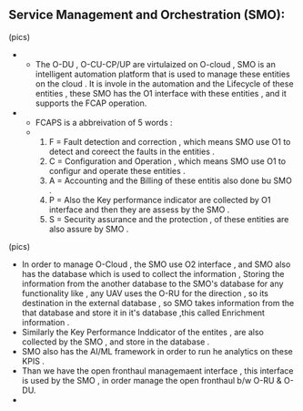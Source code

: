 ## Service Management and Orchestration (SMO):
(pics)
* * The O-DU , O-CU-CP/UP are virtulaized on O-cloud , SMO is an intelligent automation platform that is used to manage these entities on the cloud . It is invole in the automation and the Lifecycle of these entities , these SMO has the O1 interface with these entities , and it supports the FCAP operation.
* * FCAPS is a abbreivation of 5 words :
  * 1. F = Fault detection and correction , which means SMO use O1 to detect and coreect the faults in the entities .
    2. C = Configuration and Operation , which means SMO use O1 to configur and operate these entities .
    3. A = Accounting and the Billing of these entitis also done bu SMO .
    4. P = Also the Key performance indicator are collected by O1 interface and then they are assess by the SMO .
    5. S = Security assurance and the protection , of these entities are also assure by SMO .
   
(pics)
  * In order to manage O-Cloud , the SMO use O2 interface , and SMO also has the database which is used to collect the information , Storing the information from the another database to the SMO's database for any functionality like , any UAV uses the O-RU for the direction , so its destination in the external database , so SMO takes information from the that database and store it in it's database ,this called Enrichment information .
  * Similarly the Key Performance Inddicator of the entites , are also collected by the SMO , and store in the database .
  * SMO also has the AI/ML framework in order to run he analytics on these KPIS .
  * Than we have the open fronthaul managemaent interface , this interface is used by the SMO , in order manage the open fronthaul b/w O-RU & O-DU.
  *  
























































